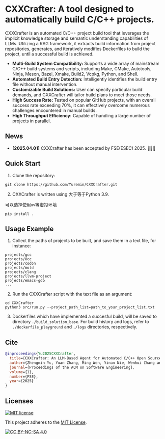 # CXXCrafter: A tool designed to automatically build C/C++ projects.

CXXCrafter is an automated C/C++ project build tool that leverages the implicit knowledge storage and semantic understanding capabilities of LLMs. Utilizing a RAG framework, it extracts build information from project repositories, generates, and iteratively modifies Dockerfiles to build the project, until a successful build is achieved.

- **Multi-Build System Compatibility:** Supports a wide array of mainstream C/C++ build systems and scripts, including Make, CMake, Autotools, Ninja, Meson, Bazel, Xmake, Build2, Vcpkg, Python, and Shell.
- **Automated Build Entry Detection:** Intelligently identifies the build entry file without manual intervention.
- **Customizable Build Solutions:** User can specify particular build demands, and CXXCrafter will tailor build plans to meet those needs.
- **High Success Rate:** Tested on popular GitHub projects, with an overall success rate exceeding 70%, it can effectively overcome numerous challenges encountered in manual builds.
- **High Throughput Efficiency:**  Capable of handling a large number of projects in parallel.

## News
+ **[2025.04.01]** CXXCrafter has been accepted by FSE(ESEC) 2025. 🎉🎉🎉

## Quick Start
1. Clone the repository:
```
git clone https://github.com/Yuremin/CXXCrafter.git
```

2. CXXCrafter is written using 大于等于Python 3.9. 

可以选择使用`uv`等虚拟环境

```
pip install .
```

## Usage Example
1. Collect the paths of projects to be built, and save them in a text file, for instance:
```
projects/gcc
projects/8cc
projects/codon
projects/mold
projects/clang
projects/llvm-project
projects/emacs-gdb
...
```
2. Run the CXXCrafter script with the text file as an argument:
```
cd CXXCrafter
python3 src/run.py --project_path_list=path_to_your_project_list.txt
```
3. Dockerfiles which have implemented a succesful build, will be saved to directory `./build_solution_base`. For build history and logs, refer to `./dockerfile_playground` and `./logs` directories, respectively. 

## Cite

```bibtex
@inproceedings{Yu2025CXXCrafter,
  title={CXXCrafter: An LLM-Based Agent for Automated C/C++ Open Source Software Building},
  author={Zhengmin Yu, Yuan Zhang, Ming Wen, Yinan Nie, Wenhui Zhang and Min Yang},
  journal={Proceedings of the ACM on Software Engineering},
  volume={1},
  number={FSE},
  year={2025}
}
```



## Licenses

[![MIT license](https://img.shields.io/badge/License-MIT-blue.svg)](https://lbesson.mit-license.org/)

This project adheres to the [MIT License](https://lbesson.mit-license.org/).

[![CC BY-NC-SA 4.0](https://img.shields.io/badge/License-CC%20BY--NC--SA%204.0-lightgrey.svg)](http://creativecommons.org/licenses/by-nc-sa/4.0/)
